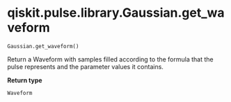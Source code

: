 # qiskit.pulse.library.Gaussian.get\_waveform

`Gaussian.get_waveform()`

Return a Waveform with samples filled according to the formula that the pulse represents and the parameter values it contains.

**Return type**

`Waveform`
